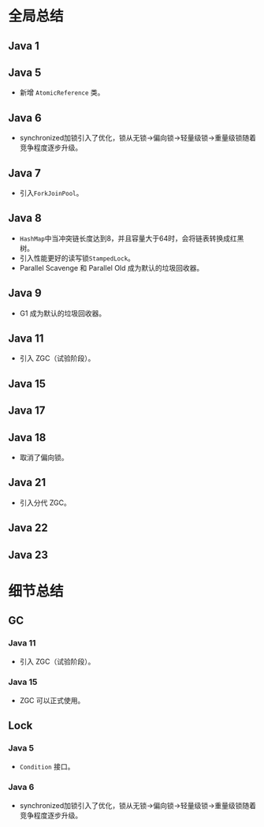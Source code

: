 # 全局总结
## Java 1
## Java 5
* 新增 `AtomicReference` 类。
## Java 6
* synchronized加锁引入了优化，锁从无锁->偏向锁->轻量级锁->重量级锁随着竞争程度逐步升级。
## Java 7
* 引入`ForkJoinPool`。
## Java 8
* `HashMap`中当冲突链长度达到8，并且容量大于64时，会将链表转换成红黑树。
* 引入性能更好的读写锁`StampedLock`。
* Parallel Scavenge 和 Parallel Old 成为默认的垃圾回收器。
## Java 9
* G1 成为默认的垃圾回收器。
## Java 11
* 引入 ZGC（试验阶段）。
## Java 15
## Java 17
## Java 18
* 取消了偏向锁。
## Java 21
* 引入分代 ZGC。
## Java 22
## Java 23
# 细节总结
## GC
### Java 11
* 引入 ZGC（试验阶段）。
### Java 15
* ZGC 可以正式使用。
## Lock
### Java 5
* `Condition` 接口。
### Java 6
* synchronized加锁引入了优化，锁从无锁->偏向锁->轻量级锁->重量级锁随着竞争程度逐步升级。

